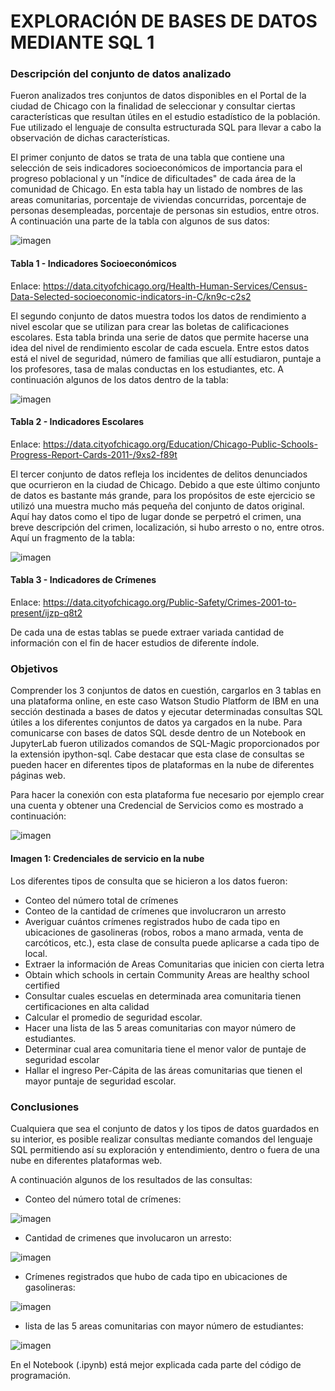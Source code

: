 # EXPLORACIÓN DE BASES DE DATOS MEDIANTE SQL 1

### Descripción del conjunto de datos analizado

Fueron analizados tres conjuntos de datos disponibles en el Portal de la ciudad de Chicago con la finalidad de seleccionar y consultar ciertas características que resultan útiles en el estudio estadístico de la población. Fue utilizado el lenguaje de consulta estructurada SQL para llevar a cabo la observación de dichas características. 

El primer conjunto de datos se trata de una tabla que contiene una selección de seis indicadores socioeconómicos de importancia para el progreso poblacional y un "índice de dificultades" de cada área de la comunidad de Chicago. En esta tabla hay un listado de nombres de las areas comunitarias, porcentaje de viviendas concurridas, porcentaje de personas desempleadas, porcentaje de personas sin estudios, entre otros. A continuación una parte de la tabla con algunos de sus datos:

![imagen](https://user-images.githubusercontent.com/43154438/120733577-1b386880-c4ad-11eb-94a2-06cb55550759.png)

#### Tabla 1 - Indicadores Socioeconómicos
Enlace: https://data.cityofchicago.org/Health-Human-Services/Census-Data-Selected-socioeconomic-indicators-in-C/kn9c-c2s2



El segundo conjunto de datos muestra todos los datos de rendimiento a nivel escolar que se utilizan para crear las boletas de calificaciones escolares. Esta tabla brinda una serie de datos que permite hacerse una idea del nivel de rendimiento escolar de cada escuela. Entre estos datos está el nivel de seguridad, número de familias que allí estudiaron, puntaje a los profesores, tasa de malas conductas en los estudiantes, etc. A continuación algunos de los datos dentro de la tabla:

![imagen](https://user-images.githubusercontent.com/43154438/120734688-efb67d80-c4ae-11eb-8906-1c0a95917858.png)

#### Tabla 2 - Indicadores Escolares
Enlace: https://data.cityofchicago.org/Education/Chicago-Public-Schools-Progress-Report-Cards-2011-/9xs2-f89t



El tercer conjunto de datos refleja los incidentes de delitos denunciados que ocurrieron en la ciudad de Chicago. Debido a que este último conjunto de datos es bastante más grande, para los propósitos de este ejercicio se utilizó una muestra mucho más pequeña del conjunto de datos original. Aquí hay datos como el tipo de lugar donde se perpetró el crimen, una breve descripción del crimen, localización, si hubo arresto o no, entre otros. Aquí un fragmento de la tabla:

![imagen](https://user-images.githubusercontent.com/43154438/120735106-9dc22780-c4af-11eb-80da-3d54e57a9903.png)

#### Tabla 3 - Indicadores de Crímenes
Enlace: https://data.cityofchicago.org/Public-Safety/Crimes-2001-to-present/ijzp-q8t2

De cada una de estas tablas se puede extraer variada cantidad de información con el fin de hacer estudios de diferente índole. 

### Objetivos

Comprender los 3 conjuntos de datos en cuestión, cargarlos en 3 tablas en una plataforma online, en este caso Watson Studio Platform de IBM en una sección destinada a bases de datos y ejecutar determinadas consultas SQL útiles a los diferentes conjuntos de datos ya cargados en la nube. Para comunicarse con bases de datos SQL desde dentro de un Notebook en JupyterLab fueron utilizados comandos de SQL-Magic proporcionados por la extensión ipython-sql. Cabe destacar que esta clase de consultas se pueden hacer en diferentes tipos de plataformas en la nube de diferentes páginas web. 

Para hacer la conexión con esta plataforma fue necesario por ejemplo crear una cuenta y obtener una Credencial de Servicios como es mostrado a continuación:

![imagen](https://user-images.githubusercontent.com/43154438/120737481-bfbda900-c4b3-11eb-969b-176e0a4a5493.png)

#### Imagen 1: Credenciales de servicio en la nube

Los diferentes tipos de consulta que se hicieron a los datos fueron:

- Conteo del número total de crímenes
- Conteo de la cantidad de crímenes que involucraron un arresto
- Averiguar cuántos crímenes registrados hubo de cada tipo en ubicaciones de gasolineras (robos, robos a mano armada, venta de carcóticos, etc.), esta clase de consulta puede aplicarse a cada tipo de local. 
- Extraer la información de Areas Comunitarias que inicien con cierta letra
- Obtain which schools in certain Community Areas are healthy school certified
- Consultar cuales escuelas en determinada area comunitaria tienen certificaciones en alta calidad
- Calcular el promedio de seguridad escolar. 
- Hacer una lista de las 5 areas comunitarias con mayor número de estudiantes. 
- Determinar cual area comunitaria tiene el menor valor de puntaje de seguridad escolar
- Hallar el ingreso Per-Cápita de las áreas comunitarias que tienen el mayor puntaje de seguridad escolar. 


### Conclusiones

Cualquiera que sea el conjunto de datos y los tipos de datos guardados en su interior, es posible realizar consultas mediante comandos del lenguaje SQL permitiendo así su exploración y entendimiento, dentro o fuera de una nube en diferentes plataformas web. 

A continuación algunos de los resultados de las consultas:

- Conteo del número total de crímenes:

![imagen](https://user-images.githubusercontent.com/43154438/120738461-7f5f2a80-c4b5-11eb-8105-9460097f9346.png)

- Cantidad de crimenes que involucaron un arresto:

![imagen](https://user-images.githubusercontent.com/43154438/120738477-85eda200-c4b5-11eb-84c6-71c69abc9302.png)

- Crímenes registrados que hubo de cada tipo en ubicaciones de gasolineras:

![imagen](https://user-images.githubusercontent.com/43154438/120738492-8d14b000-c4b5-11eb-8acc-60ce372ef061.png)

- lista de las 5 areas comunitarias con mayor número de estudiantes:

![imagen](https://user-images.githubusercontent.com/43154438/120738511-930a9100-c4b5-11eb-93f1-0815af24b858.png)

En el Notebook (.ipynb) está mejor explicada cada parte del código de programación. 
